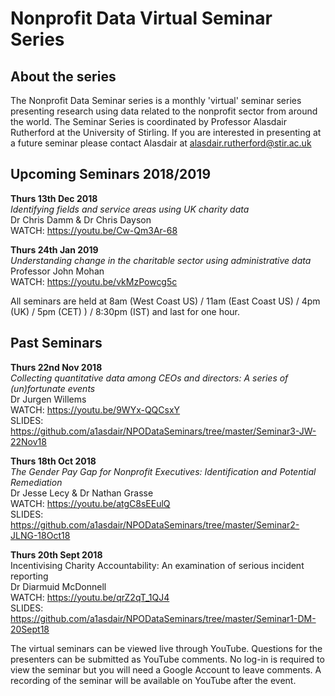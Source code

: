 # Nonprofit Data Virtual Seminar Series

## About the series  
The Nonprofit Data Seminar series is a monthly 'virtual' seminar series presenting research using data related to the nonprofit sector from around the world. The Seminar Series is coordinated by Professor Alasdair Rutherford at the University of Stirling. If you are interested in presenting at a future seminar please contact Alasdair at alasdair.rutherford@stir.ac.uk


## Upcoming Seminars 2018/2019
  
 
**Thurs 13th Dec 2018**  
_Identifying fields and service areas using UK charity data_  
Dr Chris Damm & Dr Chris Dayson  
WATCH: https://youtu.be/Cw-Qm3Ar-68  
  
**Thurs 24th Jan 2019**  
_Understanding change in the charitable sector using administrative data_  
Professor John Mohan  
WATCH: https://youtu.be/vkMzPowcg5c   
  
All seminars are held at 8am (West Coast US) / 11am (East Coast US) / 4pm (UK) / 5pm (CET) ) / 8:30pm (IST) and last for one hour.  


## Past Seminars  
  
 
**Thurs 22nd Nov 2018**  
_Collecting quantitative data among CEOs and directors: A series of (un)fortunate events_  
Dr Jurgen Willems  
WATCH: https://youtu.be/9WYx-QQCsxY   
SLIDES: https://github.com/a1asdair/NPODataSeminars/tree/master/Seminar3-JW-22Nov18 
   
**Thurs 18th Oct 2018**  
_The Gender Pay Gap for Nonprofit Executives: Identification and Potential Remediation_  
Dr Jesse Lecy & Dr Nathan Grasse  
WATCH: https://youtu.be/atgC8sEEulQ  
SLIDES: https://github.com/a1asdair/NPODataSeminars/tree/master/Seminar2-JLNG-18Oct18  


**Thurs 20th Sept 2018**  
Incentivising Charity Accountability: An	examination of serious incident reporting  
Dr Diarmuid McDonnell  
WATCH: https://youtu.be/qrZ2qT_1QJ4  
SLIDES: https://github.com/a1asdair/NPODataSeminars/tree/master/Seminar1-DM-20Sept18  

The virtual seminars can be viewed live through YouTube. Questions for the presenters can be submitted as YouTube comments. No log-in is required to view the seminar but you will need a Google Account to leave comments. A recording of the seminar will be available on YouTube after the event.


